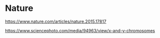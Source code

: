 # Nature
https://www.nature.com/articles/nature.2015.17817

https://www.sciencephoto.com/media/94963/view/x-and-y-chromosomes
